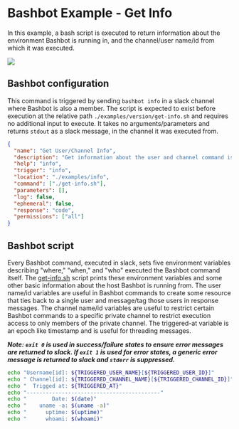 # Bashbot Example - Get Info

In this example, a bash script is executed to return information about the environment Bashbot is running in, and the channel/user name/id from which it was executed.

<img src="https://i.imgur.com/GDK3Khr.gif">

## Bashbot configuration

This command is triggered by sending `bashbot info` in a slack channel where Bashbot is also a member. The script is expected to exist before execution at the relative path `./examples/version/get-info.sh` and requires no additional input to execute. It takes no arguments/parameters and returns `stdout` as a slack message, in the channel it was executed from.

```json
{
  "name": "Get User/Channel Info",
  "description": "Get information about the user and channel command is being run from",
  "help": "info",
  "trigger": "info",
  "location": "./examples/info",
  "command": ["./get-info.sh"],
  "parameters": [],
  "log": false,
  "ephemeral": false,
  "response": "code",
  "permissions": ["all"]
}
```

## Bashbot script

Every Bashbot command, executed in slack, sets five environment variables describing "where," "when," and "who" executed the Bashbot command itself. The [get-info.sh](get-info.sh) script prints these environment variables and some other basic information about the host Bashbot is running from. The user name/id variables are useful in Bashbot commands to create some resource that ties back to a single user and message/tag those users in response messages. The channel name/id variables are useful to restrict certain Bashbot commands to a specific private channel to restrict execution access to only members of the private channel. The triggered-at variable is an epoch like timestamp and is useful for threading messages.

***Note: `exit 0` is used in success/failure states to ensure error messages are returned to slack. If `exit 1` is used for error states, a generic error message is returned to slack and `stderr` is suppressed.***

```bash
echo "Username[id]: ${TRIGGERED_USER_NAME}[${TRIGGERED_USER_ID}]"
echo " Channel[id]: ${TRIGGERED_CHANNEL_NAME}[${TRIGGERED_CHANNEL_ID}]"
echo "  Trigged at: ${TRIGGERED_AT}"
echo "------------------------------------------"
echo "        Date: $(date)"
echo "    uname -a: $(uname -a)"
echo "      uptime: $(uptime)"
echo "      whoami: $(whoami)"
```
